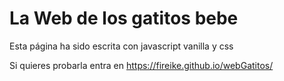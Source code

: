 # La Web de los gatitos bebe

Esta página ha sido escrita con javascript vanilla y css

Si quieres probarla entra en https://fireike.github.io/webGatitos/